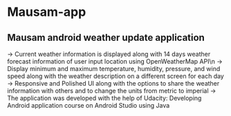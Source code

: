 # Mausam-app
## Mausam android weather update application
-> Current weather information is displayed along with 14 days weather forecast information of user input location using OpenWeatherMap API\n
-> Display minimum and maximum temperature, humidity, pressure, and wind speed along with the weather description on a different screen for each day
-> Responsive and Polished UI along with the options to share the weather information with others and to change the units from metric to imperial
-> The application was developed with the help of Udacity: Developing Android application course on Android Studio using Java
